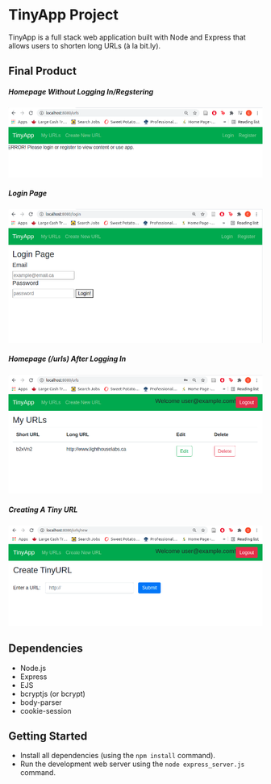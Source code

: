 # TinyApp Project

TinyApp is a full stack web application built with Node and Express that allows users to shorten long URLs (à la bit.ly).

## Final Product

##### Homepage Without Logging In/Regstering
![](https://github.com/x-c-li/tinyapp/blob/master/pictures/urls.png)
##### Login Page
![](https://github.com/x-c-li/tinyapp/blob/master/pictures/login-page.png)
##### Homepage (/urls) After Logging In
![](https://github.com/x-c-li/tinyapp/blob/master/pictures/urls-after-logged-in.png)
##### Creating A Tiny URL
![](https://github.com/x-c-li/tinyapp/blob/master/pictures/create-new-url.png)

## Dependencies

- Node.js
- Express
- EJS
- bcryptjs (or bcrypt)
- body-parser
- cookie-session

## Getting Started

- Install all dependencies (using the `npm install` command).
- Run the development web server using the `node express_server.js` command.